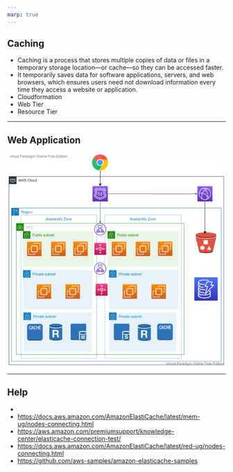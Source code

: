 ```yaml
---
marp: true
---
```



## Caching
- Caching is a process that stores multiple copies of data or files in a temporary storage location—or cache—so they can be accessed faster. 
- It temporarily saves data for software applications, servers, and web browsers, which ensures users need not download information every time they access a website or application.
- Cloudformation
- Web Tier
- Resource Tier

---

## Web Application
![alt text right](./assets/caching.png "Caching")

---
## Help
- 
- https://docs.aws.amazon.com/AmazonElastiCache/latest/mem-ug/nodes-connecting.html
- https://aws.amazon.com/premiumsupport/knowledge-center/elasticache-connection-test/
- https://docs.aws.amazon.com/AmazonElastiCache/latest/red-ug/nodes-connecting.html
- https://github.com/aws-samples/amazon-elasticache-samples